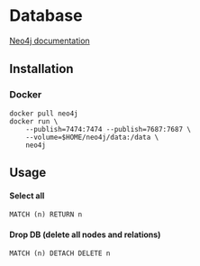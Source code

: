 # Database

[Neo4j documentation](https://neo4j.com/docs/)

## Installation

### Docker

```shell
docker pull neo4j
docker run \
    --publish=7474:7474 --publish=7687:7687 \
    --volume=$HOME/neo4j/data:/data \
    neo4j

```

## Usage

#### Select all

```shell
MATCH (n) RETURN n 
```

#### Drop DB (delete all nodes and relations)

```shell
MATCH (n) DETACH DELETE n
```


